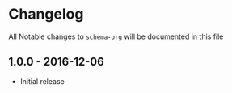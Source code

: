 # Changelog

All Notable changes to `schema-org` will be documented in this file

## 1.0.0 - 2016-12-06

- Initial release
